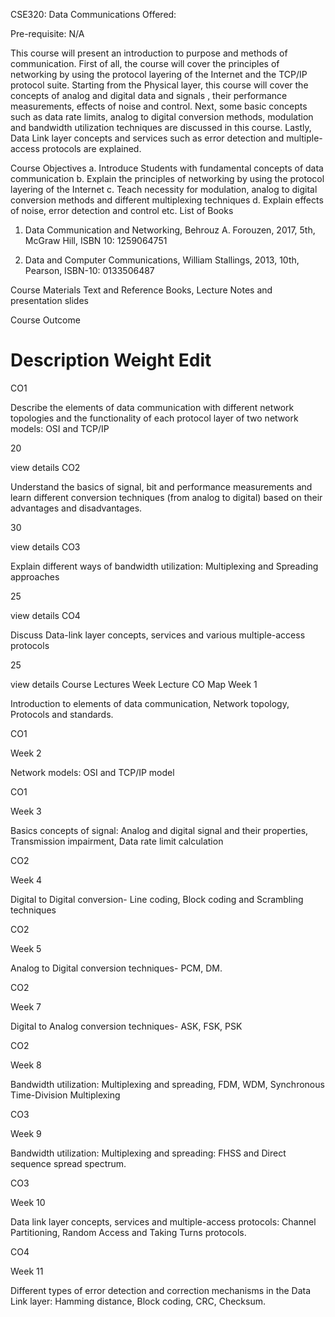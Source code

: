 CSE320: Data Communications
Offered:

Pre-requisite: N/A

This course will present an introduction to purpose and methods of communication. First of all, the course will cover the principles of networking by using the protocol layering of the Internet and the TCP/IP protocol suite. Starting from the Physical layer, this course will cover the concepts of analog and digital data and signals , their performance measurements, effects of noise and control. Next, some basic concepts such as data rate limits, analog to digital conversion methods, modulation and bandwidth utilization techniques are discussed in this course. Lastly, Data Link layer concepts and services such as error detection and multiple-access protocols are explained.

Course Objectives
a. Introduce Students with fundamental concepts of data communication
b. Explain the principles of networking by using the protocol layering of the Internet
c. Teach necessity for modulation, analog to digital conversion methods and different multiplexing techniques
d. Explain effects of noise, error detection and control etc.
List of Books
1. Data Communication and Networking, Behrouz A. Forouzen, 2017, 5th, McGraw Hill, ISBN 10: 1259064751

2. Data and Computer Communications, William Stallings, 2013, 10th, Pearson, ISBN-10: 0133506487

Course Materials
Text and Reference Books, Lecture Notes and presentation slides

Course Outcome
#	Description	Weight	Edit
CO1

Describe the elements of data communication with different network topologies and the functionality of each protocol layer of two network models: OSI and TCP/IP

20

view details
CO2

Understand the basics of signal, bit and performance measurements and learn different conversion techniques (from analog to digital) based on their advantages and disadvantages.

30

view details
CO3

Explain different ways of bandwidth utilization: Multiplexing and Spreading approaches

25

view details
CO4

Discuss Data-link layer concepts, services and various multiple-access protocols

25

view details
Course Lectures
Week	Lecture	CO Map
Week 1

Introduction to elements of data communication, Network topology, Protocols and standards.

CO1

Week 2

Network models: OSI and TCP/IP model

CO1

Week 3

Basics concepts of signal: Analog and digital signal and their properties, Transmission impairment, Data rate limit calculation

CO2

Week 4

Digital to Digital conversion- Line coding, Block coding and Scrambling techniques

CO2

Week 5

Analog to Digital conversion techniques- PCM, DM.

CO2

Week 7

Digital to Analog conversion techniques- ASK, FSK, PSK

CO2

Week 8

Bandwidth utilization: Multiplexing and spreading, FDM, WDM, Synchronous Time-Division Multiplexing

CO3

Week 9

Bandwidth utilization: Multiplexing and spreading: FHSS and Direct sequence spread spectrum.

CO3

Week 10

Data link layer concepts, services and multiple-access protocols: Channel Partitioning, Random Access and Taking Turns protocols.

CO4

Week 11

Different types of error detection and correction mechanisms in the Data Link layer: Hamming distance, Block coding, CRC, Checksum.
